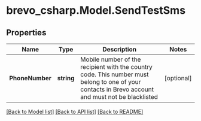# brevo_csharp.Model.SendTestSms
## Properties

Name | Type | Description | Notes
------------ | ------------- | ------------- | -------------
**PhoneNumber** | **string** | Mobile number of the recipient with the country code. This number must belong to one of your contacts in Brevo account and must not be blacklisted | [optional] 

[[Back to Model list]](../README.md#documentation-for-models) [[Back to API list]](../README.md#documentation-for-api-endpoints) [[Back to README]](../README.md)

